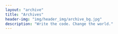 ```yaml
---
layout: "archive"
title: "Archives"
header-img: "img/header_img/archive_bg.jpg"
description: "Write the code. Change the world."
---
```

